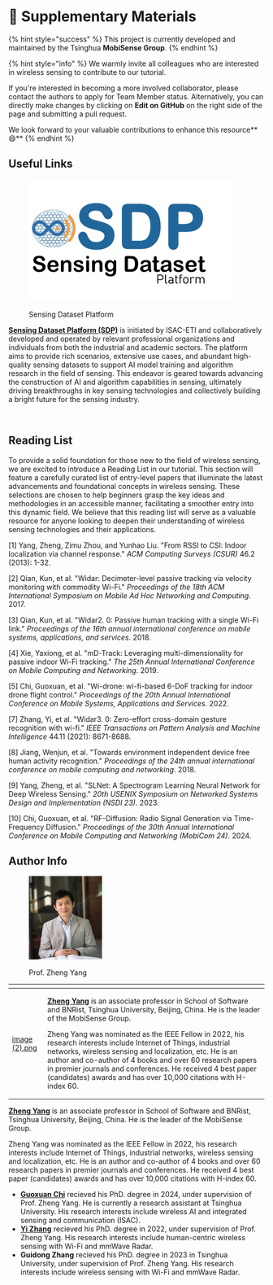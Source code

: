 # 📑 Supplementary Materials

{% hint style="success" %}
This project is currently developed and maintained by the Tsinghua **MobiSense Group**.
{% endhint %}

{% hint style="info" %}
We warmly invite all colleagues who are interested in wireless sensing to contribute to our tutorial.

&#x20;If you're interested in becoming a more involved collaborator, please contact the authors to apply for Team Member status. Alternatively, you can directly make changes by clicking on **Edit on GitHub** on the right side of the page and submitting a pull request.&#x20;

We look forward to your valuable contributions to enhance this resource**😄**
{% endhint %}

## Useful Links

<figure><img src=".gitbook/assets/image.png" alt=""><figcaption><p>Sensing Dataset Platform</p></figcaption></figure>

[**Sensing Dataset Platform (SDP)**](http://sdp8.net/) is initiated by ISAC-ETI and collaboratively developed and operated by relevant professional organizations and individuals from both the industrial and academic sectors. The platform aims to provide rich scenarios, extensive use cases, and abundant high-quality sensing datasets to support AI model training and algorithm research in the field of sensing. This endeavor is geared towards advancing the construction of AI and algorithm capabilities in sensing, ultimately driving breakthroughs in key sensing technologies and collectively building a bright future for the sensing industry.

<figure><img src=".gitbook/assets/image (1).png" alt=""><figcaption></figcaption></figure>

## Reading List

To provide a solid foundation for those new to the field of wireless sensing, we are excited to introduce a Reading List in our tutorial. This section will feature a carefully curated list of entry-level papers that illuminate the latest advancements and foundational concepts in wireless sensing. These selections are chosen to help beginners grasp the key ideas and methodologies in an accessible manner, facilitating a smoother entry into this dynamic field. We believe that this reading list will serve as a valuable resource for anyone looking to deepen their understanding of wireless sensing technologies and their applications.



\[1] Yang, Zheng, Zimu Zhou, and Yunhao Liu. "From RSSI to CSI: Indoor localization via channel response." _ACM Computing Surveys (CSUR)_ 46.2 (2013): 1-32.

\[2] Qian, Kun, et al. "Widar: Decimeter-level passive tracking via velocity monitoring with commodity Wi-Fi." _Proceedings of the 18th ACM International Symposium on Mobile Ad Hoc Networking and Computing_. 2017.

\[3] Qian, Kun, et al. "Widar2. 0: Passive human tracking with a single Wi-Fi link." _Proceedings of the 16th annual international conference on mobile systems, applications, and services_. 2018.

\[4] Xie, Yaxiong, et al. "mD-Track: Leveraging multi-dimensionality for passive indoor Wi-Fi tracking." _The 25th Annual International Conference on Mobile Computing and Networking_. 2019.

\[5] Chi, Guoxuan, et al. "Wi-drone: wi-fi-based 6-DoF tracking for indoor drone flight control." _Proceedings of the 20th Annual International Conference on Mobile Systems, Applications and Services_. 2022.

\[7] Zhang, Yi, et al. "Widar3. 0: Zero-effort cross-domain gesture recognition with wi-fi." _IEEE Transactions on Pattern Analysis and Machine Intelligence_ 44.11 (2021): 8671-8688.

\[8] Jiang, Wenjun, et al. "Towards environment independent device free human activity recognition." _Proceedings of the 24th annual international conference on mobile computing and networking_. 2018.

\[9] Yang, Zheng, et al. "SLNet: A Spectrogram Learning Neural Network for Deep Wireless Sensing." _20th USENIX Symposium on Networked Systems Design and Implementation (NSDI 23)_. 2023.

\[10] Chi, Guoxuan, et al. "RF-Diffusion: Radio Signal Generation via Time-Frequency Diffusion." _Proceedings of the 30th Annual International Conference on Mobile Computing and Networking (MobiCom 24)_. 2024.



## Author Info

<div align="left">

<figure><img src=".gitbook/assets/image (2).png" alt="" width="144"><figcaption><p>Prof. Zheng Yang</p></figcaption></figure>

</div>



<table data-view="cards"><thead><tr><th data-card-cover data-type="files"></th><th></th></tr></thead><tbody><tr><td><a href=".gitbook/assets/image (2).png">image (2).png</a></td><td><p><a href="http://tns.thss.tsinghua.edu.cn/~yangzheng/"><strong>Zheng Yang</strong></a> is an associate professor in School of Software and BNRist, Tsinghua University, Beijing, China. He is the leader of the MobiSense Group.</p><p>Zheng Yang was nominated as the IEEE Fellow in 2022, his research interests include Internet of Things, industrial networks, wireless sensing and localization, etc. He is an author and co-author of 4 books and over 60 research papers in premier journals and conferences. He received 4 best paper (candidates) awards and has over 10,000 citations with H-index 60.</p></td></tr></tbody></table>

[**Zheng Yang**](http://tns.thss.tsinghua.edu.cn/\~yangzheng/) is an associate professor in School of Software and BNRist, Tsinghua University, Beijing, China. He is the leader of the MobiSense Group.

Zheng Yang was nominated as the IEEE Fellow in 2022, his research interests include Internet of Things, industrial networks, wireless sensing and localization, etc. He is an author and co-author of 4 books and over 60 research papers in premier journals and conferences. He received 4 best paper (candidates) awards and has over 10,000 citations with H-index 60.

* [​](http://tns.thss.tsinghua.edu.cn/wst/authors#guoxuan-chi)[**Guoxuan Chi**](https://scholar.google.com/citations?hl=zh-CN\&user=RkTfnqcAAAAJ) recieved his PhD. degree in 2024, under supervision of Prof. Zheng Yang. He is currently a research assistant at Tsinghua University. His research interests include wireless AI and integrated sensing and communication (ISAC).
* [​](http://tns.thss.tsinghua.edu.cn/wst/authors#yi-zhang)[**Yi Zhang**](https://scholar.google.com/citations?hl=zh-CN\&user=oJLECGMAAAAJ) recieved his PhD. degree in 2022, under supervision of Prof. Zheng Yang. His research interests include human-centric wireless sensing with Wi-Fi and mmWave Radar.
* **Guidong Zhang** recieved his PhD. degree in 2023 in Tsinghua University, under supervision of Prof. Zheng Yang. His research interests include wireless sensing with Wi-Fi and mmWave Radar.



